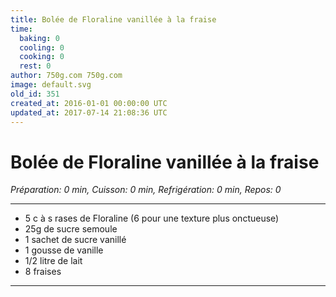 ```yaml
---
title: Bolée de Floraline vanillée à la fraise
time:
  baking: 0
  cooling: 0
  cooking: 0
  rest: 0
author: 750g.com 750g.com
image: default.svg
old_id: 351
created_at: 2016-01-01 00:00:00 UTC
updated_at: 2017-07-14 21:08:36 UTC
---
```


# Bolée de Floraline vanillée à la fraise

*Préparation: 0 min, Cuisson: 0 min, Refrigération: 0 min, Repos: 0*

---

- 5 c à s rases de Floraline (6 pour une texture plus onctueuse)
- 25g de sucre semoule
- 1 sachet de sucre vanillé
- 1 gousse de vanille
- 1/2 litre de lait
- 8 fraises

---


